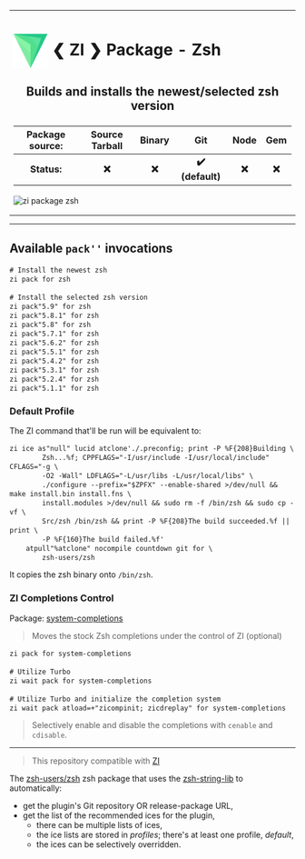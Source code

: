 <div align="center" width="100%"><table><tr><td>
  <h1><a target="_self" href="https://github.com/z-shell/zi/">
    <img align="center" src="https://github.com/z-shell/zi/raw/main/docs/images/logo.svg" alt="ZI Logo" width="60px" height="60px" /></a>
    ❮ ZI ❯ Package - Zsh </h1>
<h2 align="center">
<p> Builds and installs the newest/selected zsh version </p>    
</h2>
<h3 align="center">

| **Package source:** | Source Tarball | Binary |             Git              | Node | Gem |
| :-----------------: | :------------: | :----: | :--------------------------: | :--: | :-: |
|     **Status:**     |      :x:       |  :x:   | :heavy_check_mark: (default) | :x:  | :x: |

</h3>
<p><img align="center" src="https://user-images.githubusercontent.com/59910950/161060980-8bc70578-e086-4a51-8cd4-ed3d7289f216.gif" width="100%" height="auto" alt="zi package zsh" /></p>
</h3>
</td></tr></table></div><hr />

## Available `pack''` invocations

```shell
# Install the newest zsh
zi pack for zsh

# Install the selected zsh version
zi pack"5.9" for zsh
zi pack"5.8.1" for zsh
zi pack"5.8" for zsh
zi pack"5.7.1" for zsh
zi pack"5.6.2" for zsh
zi pack"5.5.1" for zsh
zi pack"5.4.2" for zsh
zi pack"5.3.1" for zsh
zi pack"5.2.4" for zsh
zi pack"5.1.1" for zsh
```

### Default Profile

The ZI command that'll be run will be equivalent to:

```shell
zi ice as"null" lucid atclone'./.preconfig; print -P %F{208}Building \
        Zsh...%f; CPPFLAGS="-I/usr/include -I/usr/local/include" CFLAGS="-g \
        -O2 -Wall" LDFLAGS="-L/usr/libs -L/usr/local/libs" \
        ./configure --prefix="$ZPFX" --enable-shared >/dev/null && make install.bin install.fns \
        install.modules >/dev/null && sudo rm -f /bin/zsh && sudo cp -vf \
        Src/zsh /bin/zsh && print -P %F{208}The build succeeded.%f || print \
        -P %F{160}The build failed.%f'
    atpull"%atclone" nocompile countdown git for \
        zsh-users/zsh
```

It copies the zsh binary onto `/bin/zsh`.

### ZI Completions Control

Package: [system-completions](https://github.com/z-shell/system-completions)

> Moves the stock Zsh completions under the control of ZI (optional)

```shell
zi pack for system-completions

# Utilize Turbo
zi wait pack for system-completions

# Utilize Turbo and initialize the completion system
zi wait pack atload=+"zicompinit; zicdreplay" for system-completions
```

> Selectively enable and disable the completions with `cenable` and `cdisable`.

---

> This repository compatible with [ZI](https://github.com/z-shell/zi)

The [zsh-users/zsh](https://github.com/zsh-users/zsh) zsh package that uses the [zsh-string-lib](https://github.com/z-shell/zsh-string-lib) to automatically:

- get the plugin's Git repository OR release-package URL,
- get the list of the recommended ices for the plugin,
  - there can be multiple lists of ices,
  - the ice lists are stored in _profiles_; there's at least one profile, _default_,
  - the ices can be selectively overridden.
